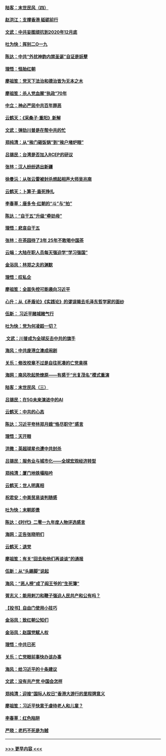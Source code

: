 #### [陆客：末世民风（四）](../pages/nsc993/n11749203.md?t=12281155) 
#### [赵洪江：支撑香港 砥砺前行](../pages/nsc993/n11748482.md?t=12281155) 
#### [文武：中共妄图顽抗到2020年12月底](../pages/nsc993/n11748446.md?t=12281155) 
#### [吐为快：挥别二O一九](../pages/nsc993/n11748411.md?t=12281155) 
#### [陈达：中共“外扰神韵内禁圣诞”自证是妖孽](../pages/nsc993/n11748226.md?t=12281155) 
#### [理悟：怪胎红朝](../pages/nsc993/n11748206.md?t=12281155) 
#### [廖祖笙：党天下法治和德治皆为无本之木](../pages/nsc993/n11748135.md?t=12281155) 
#### [廖祖笙：杀人党血腥“执政”70年](../pages/nsc993/n11745144.md?t=12281155) 
#### [中立：神必严惩中共百年罪恶](../pages/nsc993/n11744970.md?t=12281155) 
#### [云鹤天：《采桑子‧重阳》新解](../pages/nsc993/n11744948.md?t=12281155) 
#### [文武：弹劾川普是在帮中共的忙](../pages/nsc993/n11744758.md?t=12281155) 
#### [郑纯清：从“挨门砸饭锅”到“挨户堵炉眼”](../pages/nsc993/n11744745.md?t=12281155) 
#### [吕锡民：台湾是否加入RCEP的研议](../pages/nsc993/n11744701.md?t=12281155) 
#### [张林：汉人纷纷逃出新疆](../pages/nsc993/n11743530.md?t=12281155) 
#### [徐曼沅：从张云雷被封杀想起相声大师吴兆南](../pages/nsc993/n11741816.md?t=12281155) 
#### [云鹤天：卜算子‧垂死挣扎](../pages/nsc993/n11739956.md?t=12281155) 
#### [李春草：唐多令‧红朝的“斗”与“拍”](../pages/nsc993/n11739830.md?t=12281155) 
#### [陈达：“自干五”升级“牵妨母”](../pages/nsc993/n11739724.md?t=12281155) 
#### [理悟：悲哀自干五](../pages/nsc993/n11739547.md?t=12281155) 
#### [张林：在茶园待了3年 25年不敢喝中国茶](../pages/nsc993/n11739240.md?t=12281155) 
#### [云端：大陆在职人员每天强迫学“学习强国”](../pages/nsc993/n11738735.md?t=12281155) 
#### [金浴凤：林郑之夫的渊默](../pages/nsc993/n11737735.md?t=12281155) 
#### [理悟：叹私企](../pages/nsc993/n11737715.md?t=12281155) 
#### [廖祖笙：全面失控可能袭向习近平](../pages/nsc993/n11737704.md?t=12281155) 
#### [心升：从《矛盾论》《实践论》的谬误揭去毛泽东哲学家的面纱](../pages/nsc993/n11736962.md?t=12281155) 
#### [伍新： 习近平赌城赌气行](../pages/nsc993/n11736929.md?t=12281155) 
#### [吐为快：党为何凌蹈一切？](../pages/nsc993/n11736915.md?t=12281155) 
#### [ 文武：川普成为全球反击中共的旗手](../pages/nsc993/n11736882.md?t=12281155) 
#### [海风：中共废港立澳成闹剧](../pages/nsc993/n11735857.md?t=12281155) 
#### [关乐：修改校章不过是自往死凑的亡党臭棋](../pages/nsc993/n11735097.md?t=12281155) 
#### [海网：南风吹起势燎原——有感于“光复茂名”模式重演](../pages/nsc993/n11732308.md?t=12281155) 
#### [陆客：末世民风（三）](../pages/nsc993/n11732211.md?t=12281155) 
#### [吕锡民：在5G未来演进中的AI](../pages/nsc993/n11730010.md?t=12281155) 
#### [云鹤天：中共的心态](../pages/nsc993/n11729906.md?t=12281155) 
#### [陈达：习近平夸林郑月娥“恪尽职守”感言](../pages/nsc993/n11729881.md?t=12281155) 
#### [理悟：天开眼](../pages/nsc993/n11729699.md?t=12281155) 
#### [洪微：英超球星也遭中共封杀](../pages/nsc993/n11727243.md?t=12281155) 
#### [吕锡民：服务业与城市化——全球宏观经济转型](../pages/nsc993/n11725845.md?t=12281155) 
#### [郑纯清：厦门地铁塌陷吟](../pages/nsc993/n11725813.md?t=12281155) 
#### [云鹤天：世人明真相](../pages/nsc993/n11725621.md?t=12281155) 
#### [祝君安：中美贸易谈判随感](../pages/nsc993/n11725609.md?t=12281155) 
#### [吐为快：末朝即景](../pages/nsc993/n11723365.md?t=12281155) 
#### [陈达：《时代》二零一九年度人物评选感言](../pages/nsc993/n11723337.md?t=12281155) 
#### [海网：正告张晓明们](../pages/nsc993/n11723228.md?t=12281155) 
#### [云鹤天：退党](../pages/nsc993/n11723056.md?t=12281155) 
#### [廖祖笙：有关“回去和他们再谈谈”的通报](../pages/nsc993/n11722442.md?t=12281155) 
#### [伍新：从“头踢脚”说起](../pages/nsc993/n11722429.md?t=12281155) 
#### [海风：“恶人榜”成了阎王爷的“生死簿”](../pages/nsc993/n11722272.md?t=12281155) 
#### [胥志义：能用剌刀和鞭子强迫人民共产和公有吗？](../pages/nsc993/n11720569.md?t=12281155) 
#### [【投书】自由门使用小技巧](../pages/nsc993/n11720180.md?t=12281155) 
#### [金浴凤：致红朝公知们](../pages/nsc993/n11720563.md?t=12281155) 
#### [金浴凤：赵国党赋人权](../pages/nsc993/n11720533.md?t=12281155) 
#### [理悟：中共已死](../pages/nsc993/n11720233.md?t=12281155) 
#### [关乐：亡党眼前事快办该办事](../pages/nsc993/n11719160.md?t=12281155) 
#### [海风：给习近平的十条建议](../pages/nsc993/n11717616.md?t=12281155) 
#### [文武：没有共产党 中国会怎样](../pages/nsc993/n11717584.md?t=12281155) 
#### [郑纯清：迎接“国际人权日”香港大游行的里程牌意义](../pages/nsc993/n11717417.md?t=12281155) 
#### [廖祖笙：习近平快意于虐待老人和儿童？](../pages/nsc993/n11715313.md?t=12281155) 
#### [李春草：红色陷阱](../pages/nsc993/n11715029.md?t=12281155) 
#### [严晓：老朽不死是为贼](../pages/nsc993/n11712910.md?t=12281155) 

----
#### [ >>> 更早内容 <<< ](../indexes/nsc993-earlier.md)
